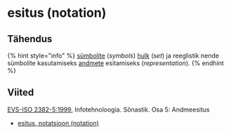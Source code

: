# esitus \(notation\)

## Tähendus

{% hint style="info" %}
 [sümbolite](suembol-symbol.md) \(_symbols_\) [hulk](hulk-set.md) \(_set_\) ja reeglistik nende sümbolite kasutamiseks [andmete](andmed-data.md) esitamiseks \(_representation_\).
{% endhint %}

## Viited

[EVS-ISO 2382-5:1999](https://www.evs.ee/et/evs-iso-2382-5-1999), Infotehnoloogia. Sõnastik. Osa 5: Andmeesitus

* [esitus, notatsioon \(notation\)](http://www.eki.ee/dict/its/index.cgi?Q=D090A828-6C03-1014-88DC-FC5F0DBED45A&F=GUID&C01=1&C02=0&C10=1)

